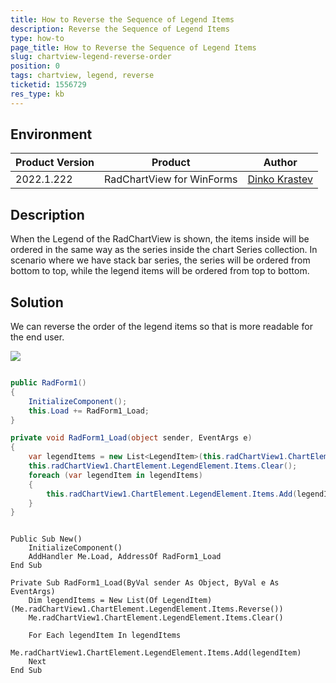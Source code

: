```yaml
---
title: How to Reverse the Sequence of Legend Items
description: Reverse the Sequence of Legend Items
type: how-to
page_title: How to Reverse the Sequence of Legend Items
slug: chartview-legend-reverse-order
position: 0
tags: chartview, legend, reverse
ticketid: 1556729
res_type: kb
---
```



## Environment
|Product Version|Product|Author|
|----|----|----|
|2022.1.222|RadChartView for WinForms|[Dinko Krastev](https://www.telerik.com/blogs/author/dinko-krastev)|


## Description

When the Legend of the RadChartView is shown, the items inside will be ordered in the same way as the series inside the chart Series collection. In scenario where we have stack bar series, the series will be ordered from bottom to top, while the legend items will be ordered from top to bottom. 

## Solution

We can reverse the order of the legend items so that is more readable for the end user.

![ ](images/chartview-legend-reverse-order.png)

````C#

public RadForm1()
{
    InitializeComponent();
    this.Load += RadForm1_Load;
}

private void RadForm1_Load(object sender, EventArgs e)
{
    var legendItems = new List<LegendItem>(this.radChartView1.ChartElement.LegendElement.Items.Reverse());
    this.radChartView1.ChartElement.LegendElement.Items.Clear();
    foreach (var legendItem in legendItems)
    {
        this.radChartView1.ChartElement.LegendElement.Items.Add(legendItem);
    }
}


````
````VB.NET

Public Sub New()
	InitializeComponent()
	AddHandler Me.Load, AddressOf RadForm1_Load
End Sub

Private Sub RadForm1_Load(ByVal sender As Object, ByVal e As EventArgs)
	Dim legendItems = New List(Of LegendItem)(Me.radChartView1.ChartElement.LegendElement.Items.Reverse())
	Me.radChartView1.ChartElement.LegendElement.Items.Clear()

	For Each legendItem In legendItems
		Me.radChartView1.ChartElement.LegendElement.Items.Add(legendItem)
	Next
End Sub

````

